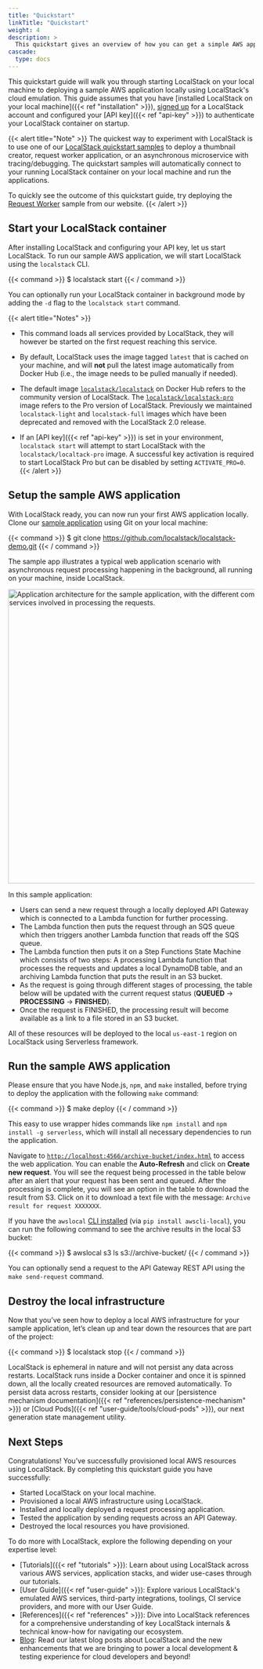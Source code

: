 ```yaml
---
title: "Quickstart"
linkTitle: "Quickstart"
weight: 4
description: >
  This quickstart gives an overview of how you can get a simple AWS application up and running on your local machine to understand local cloud development with LocalStack!
cascade:
  type: docs
---
```


This quickstart guide will walk you through starting LocalStack on your local machine to deploying a sample AWS application locally using LocalStack's cloud emulation. This guide assumes that you have [installed LocalStack on your local machine]({{< ref "installation" >}}), [signed up](https://app.localstack.cloud) for a LocalStack account and configured your [API key]({{< ref "api-key" >}}) to authenticate your LocalStack container on startup.

{{< alert title="Note" >}}
The quickest way to experiment with LocalStack is to use one of our [LocalStack quickstart samples](https://app.localstack.cloud/quickstart) to deploy a thumbnail creator, request worker application, or an asynchronous microservice with tracing/debugging. The quickstart samples will automatically connect to your running LocalStack container on your local machine and run the applications.

To quickly see the outcome of this quickstart guide, try deploying the [Request Worker](https://app.localstack.cloud/quickstart-cloudformation) sample from our website.
{{< /alert >}}

## Start your LocalStack container

After installing LocalStack and configuring your API key, let us start LocalStack. To run our sample AWS application, we will start LocalStack using the `localstack` CLI.

{{< command >}}
$ localstack start
{{< / command >}}

You can optionally run your LocalStack container in background mode by adding the `-d` flag to the `localstack start` command.

{{< alert title="Notes" >}}
- This command loads all services provided by LocalStack, they will however be started on the first request reaching this service.

- By default, LocalStack uses the image tagged `latest` that is cached on your machine, and will **not** pull the latest image automatically from Docker Hub (i.e., the image needs to be pulled manually if needed).

- The default image [`localstack/localstack`](https://hub.docker.com/r/localstack/localstack) on Docker Hub refers to the community version of LocalStack.
  The [`localstack/localstack-pro`](https://hub.docker.com/r/localstack/localstack-pro) image refers to the Pro version of LocalStack. Previously we maintained `localstack-light` and `localstack-full` images which have been deprecated and removed with the LocalStack 2.0 release.

- If an [API key]({{< ref "api-key" >}}) is set in your environment, `localstack start` will attempt to start LocalStack with the `localstack/localtack-pro` image.
  A successful key activation is required to start LocalStack Pro but can be disabled by setting `ACTIVATE_PRO=0`.
{{< /alert >}}

## Setup the sample AWS application

With LocalStack ready, you can now run your first AWS application locally. Clone our [sample application](https://github.com/localstack/localstack-demo) using Git on your local machine:

{{< command >}}
$ git clone https://github.com/localstack/localstack-demo.git
{{< / command >}}

The sample app illustrates a typical web application scenario with asynchronous request processing happening in the background, all running on your machine, inside LocalStack.

<img src="../sample-app-architecture.png" alt="Application architecture for the sample application, with the different components and services involved in processing the requests." title="Application architecture for the sample application, with the different components and services involved in processing the requests." width="600px" />

In this sample application:

- Users can send a new request through a locally deployed API Gateway which is connected to a Lambda function for further processing.
- The Lambda function then puts the request through an SQS queue which then triggers another Lambda function that reads off the SQS queue.
- The Lambda function then puts it on a Step Functions State Machine which consists of two steps: A processing Lambda function that processes the requests and updates a local DynamoDB table, and an archiving Lambda function that puts the result in an S3 bucket.
- As the request is going through different stages of processing, the table below will be updated with the current request status (**QUEUED** -> **PROCESSING** -> **FINISHED**).
- Once the request is FINISHED, the processing result will become available as a link to a file stored in an S3 bucket.

All of these resources will be deployed to the local `us-east-1` region on LocalStack using Serverless framework.

## Run the sample AWS application

Please ensure that you have Node.js, `npm`, and `make` installed, before trying to deploy the application with the following `make` command:

{{< command >}}
$ make deploy
{{< / command >}}

This easy to use wrapper hides commands like `npm install` and `npm install -g serverless`, which will install all necessary dependencies to run the application.

Navigate to [`http://localhost:4566/archive-bucket/index.html`](http://localhost:4566/archive-bucket/index.html) to access the web application. You can enable the **Auto-Refresh** and click on **Create new request**. You will see the request being processed in the table below after an alert that your request has been sent and queued. After the processing is complete, you will see an option in the table to download the result from S3. Click on it to download a text file with the message: `Archive result for request XXXXXXX`.

If you have the `awslocal` [CLI installed](https://github.com/localstack/awscli-local) (via `pip install awscli-local`), you can run the following command to see the archive results in the local S3 bucket:

{{< command >}}
$ awslocal s3 ls s3://archive-bucket/
{{< / command >}}

You can optionally send a request to the API Gateway REST API using the `make send-request` command.

## Destroy the local infrastructure

Now that you’ve seen how to deploy a local AWS infrastructure for your sample application, let’s clean up and tear down the resources that are part of the project:

{{< command >}}
$ localstack stop
{{< / command >}}

LocalStack is ephemeral in nature and will not persist any data across restarts. LocalStack runs inside a Docker container and once it is spinned down, all the locally created resources are removed automatically. To persist data across restarts, consider looking at our [persistence mechanism documentation]({{< ref "references/persistence-mechanism" >}}) or [Cloud Pods]({{< ref "user-guide/tools/cloud-pods" >}}), our next generation state management utility.

## Next Steps

Congratulations! You’ve successfully provisioned local AWS resources using LocalStack. By completing this quickstart guide you have successfully:

- Started LocalStack on your local machine.
- Provisioned a local AWS infrastructure using LocalStack.
- Installed and locally deployed a request processing application.
- Tested the application by sending requests across an API Gateway.
- Destroyed the local resources you have provisioned.

To do more with LocalStack, explore the following depending on your expertise level:

- [Tutorials]({{< ref "tutorials" >}}): Learn about using LocalStack across various AWS services, application stacks, and wider use-cases through our tutorials.
- [User Guide]({{< ref "user-guide" >}}): Explore various LocalStack's emulated AWS services, third-party integrations, toolings, CI service providers, and more with our User Guide.
- [References]({{< ref "references" >}}): Dive into LocalStack references for a comprehensive understanding of key LocalStack internals & technical know-how for navigating our ecosystem.
- [Blog](https://localstack.cloud/blog): Read our latest blog posts about LocalStack and the new enhancements that we are bringing to power a local development & testing experience for cloud developers and beyond!
